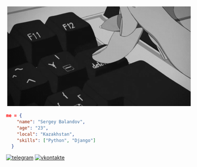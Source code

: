 <p align="center">
  <img src="https://github.com/TheXtreme30/TheXtreme30/blob/main/media/delete.gif" />
</p> 

```json
me = {
    "name": "Sergey Balandov",
    "age": "23",
    "local": "Kazakhstan",
    "skills": ["Python", "Django"]
  }
```


[![][tglogo]][tg]  [![][vklogo]][vk]


[tg]: https://t.me/TheXtreme30
[tglogo]: https://github.com/TheXtreme30/TheXtreme30/blob/main/media/telegram-logo-32px.ico "telegram"
[vk]: https://vk.com/thextreme30
[vklogo]: https://github.com/TheXtreme30/TheXtreme30/blob/main/media/vk-logo.png "vkontakte"